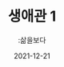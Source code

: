 ---
title: 생애관 1
subtitle: ":삶을보다"
date: 2021-12-21
summary: 터치스크린을 이용해 사진, 신문기사, 영상증언 등 피해자들의 삶에 대한 기록을 보다 상세히 살펴본다. 터치스크린을 통해 서른 분의 할머니들을 손 끝 하나로 만나볼 수 있다.
weight: 9
image: https://r2.womenandwarmuseum.net/exhibition/(3)2층/생애관1/LHS_0808.jpg
layout: view01
resources:
- partial_layout: full-1
  components: 
    - name: 생애관 전경
      params:
        icon: photo
      src: https://r2.womenandwarmuseum.net/exhibition/(3)2층/생애관1/LHS_0808.jpg
      description:
      target:
- partial_layout: horizontal-4
  components: 
    - name: 강덕경
      subname: Kang Dukkyung, 한국
      params:
        icon: photo
      src: https://r2.womenandwarmuseum.net/exhibition/ex-02/생애관/할머니들/강덕경.jpg
      description: 1929년 경상남도 진주 출생 / 16세에 근로정신대 1기생으로 동원되어 일본에 간 후 도망치다 붙잡혀 위안소에서 일본군성노예 생활
      target: /items/ex-02/생애관/할머니들/강덕경/
    - name: 강일출
      subname: Kang Ilchul, 한국
      params:
        icon: photo
      src: https://r2.womenandwarmuseum.net/exhibition/ex-02/생애관/할머니들/강일출.jpg
      description: | 
        1928년 경상북도 상주 출생
        16세에 연행되어 중국 목단강에서 일본군성노예 생활
      target:
    - name: 공점엽
      subname: Gong Jeomyeop, 한국
      params:
        icon: photo
      src: https://r2.womenandwarmuseum.net/exhibition/ex-02/생애관/할머니들/공점엽.jpg
      description: |
        1920년 전라남도 무안 출생
        16세에 연행되어 중국 해성, 상해, 하얼빈에서 일본군 성노예 생활 
      target:
    - name: 길원옥
      params:
        icon: Gil Wonok, 한국
      src: https://r2.womenandwarmuseum.net/exhibition/ex-02/생애관/할머니들/길원옥.jpg
      description: |
        1928년 평안북도 희천 출생
        13세에 연행되어 중국 하얼빈, 석가장에서 일본군성노예 생활 
      target: 
- partial_layout: horizontal-4
  components: 
    - name: 김복동
      subname: Kim Bokdong, 한국
      params:
        icon: photo
      src: https://r2.womenandwarmuseum.net/exhibition/ex-02/생애관/할머니들/김복동.JPG
      description: |
        1926년 경상남도 양산 출생
        15세에 연행되어 중국, 홍콩, 인도네시아, 말레이시아, 싱가포르 등지에서 일본군성노예 생활
      target: /items/ex-02/생애관/할머니들/강덕경/
    - name: 김순옥
      subname: Kim Sunok, 한국
      params:
        icon: photo
      src: https://r2.womenandwarmuseum.net/exhibition/ex-02/생애관/할머니들/김순옥.JPG
      description: | 
        1922년 평안남도 평양 출생
        18세에 연행되어 중국 흑룡강성에서 일본군성노예 생활
      target:
    - name: 김은례
      subname: Gong Jeomyeop, 한국
      params:
        icon: photo
      src: https://r2.womenandwarmuseum.net/exhibition/ex-02/생애관/할머니들/김은례.jpg
      description: |
        1926년 평안남도 평양 출생
        17세에 연행되어 중국 남경에서 일본군성노예 생활
      target:
    - name: 김학순
      subname: Kim Haksoon, 한국
      params:
        icon: photo
      src: https://r2.womenandwarmuseum.net/exhibition/ex-02/생애관/할머니들/김학순.jpg
      description: |
        1924년 중국 길림 출생
        17세에 연행되어 중국 철벽진에서 일본군성노예 생활
      target:
- partial_layout: horizontal-4
  components: 
    - name: 노수복
      subname: Noh Subok, 한국
      params:
        icon: photo
      src: https://r2.womenandwarmuseum.net/exhibition/ex-02/생애관/할머니들/노수복.jpg
      description: |
        1921년 경상남도 안동 출생
        22세에 연행되어 싱가포르, 태국에서 일본군성노예 생활
      target: /items/ex-02/생애관/할머니들/강덕경/
    - name: 박두리
      subname: Bak Duri, 한국
      params:
        icon: photo
      src: https://r2.womenandwarmuseum.net/exhibition/ex-02/생애관/할머니들/박두리.jpg
      description: | 
        1924년 경상남도 청도 출생
        17세에 연행되어 대만 창화에서 일본군성노예 생활
      target:
    - name: 박옥련
      subname: Bak Oklyeon, 한국
      params:
        icon: photo
      src: https://r2.womenandwarmuseum.net/exhibition/ex-02/생애관/할머니들/박옥련.jpg
      description: |
        1919년 전라북도 무주 출생
        23세에 연행되어 남태평양 라바울에서 일본군성노예 생활
      target:
    - name: 박옥선
      subname: Bak Okseon, 한국
      params:
        icon:
      src: https://r2.womenandwarmuseum.net/exhibition/ex-02/생애관/할머니들/박옥선.jpg
      description: |
        1924년 경상남도 밀양 출생
        18세에 연행되어 중국 흑룡강성에서 일본군성노예 생활
      target:
- partial_layout: horizontal-4
  components: 
    - name: 송신도
      subname: Song Shindo, 한국
      params:
        icon: photo
      src: https://r2.womenandwarmuseum.net/exhibition/ex-02/생애관/할머니들/송신도.jpg
      description: |
        1922년 충청남도 유성 출생
        17세에 연행되어 중국 무창의 '세계관'위안소와 악주, 장안, 함녕 등지에서 일본군성노예생활
      target:
    - name: 이막달
      subname: Yi Makdal, 한국
      params:
        icon: photo
      src: https://r2.womenandwarmuseum.net/exhibition/ex-02/생애관/할머니들/이막달.jpg
      description: | 
        1923년 경상남도 산청출생 
        18세에 연행되어 대만 기륭에서 일본군성노예생활
      target:
    - name: 이수산
      subname: Yi Susan, 한국
      params:
        icon: photo
      src: https://r2.womenandwarmuseum.net/exhibition/ex-02/생애관/할머니들/이수산.JPG
      description: |
        1928년 경상북도 영일 출생 / 
        17세에 연행되어 중국 목단강에서 일본군성노예생활
      target:
    - name: 이순덕
      subname:  Bak Okseon, 한국
      params:
        icon: photo
      src: https://r2.womenandwarmuseum.net/exhibition/ex-02/생애관/할머니들/이순덕.JPG
      description: |
        1918 전라북도 김제 출생 / 
        18세 때 연행되어 중국 상해에서 일본군성노예생활
      target:
- partial_layout: horizontal-4
  components: 
    - name: 이옥선
      subname: Yi Okseon, 한국
      params:
        icon: photo
      src: https://r2.womenandwarmuseum.net/exhibition/ex-02/생애관/할머니들/이옥선.JPG
      description: |
        1927년 부산 출생 / 
        16세에 연행되어 중국 연길에서 일본군성노예생활
      target:
    - name: 이용녀
      subname:  Yi Yongnyeo,한국
      params:
        icon: photo
      src: https://r2.womenandwarmuseum.net/exhibition/ex-02/생애관/할머니들/이용녀.JPG
      description: | 
        1926년 경기도 여주 출생 / 
        17세에 연행되어 미얀마(버마)에서 일본군성노예생활
      target:
    - name: 이용수
      subname: Yi Yongsu, 한국
      params:
        icon: photo
      src: https://r2.womenandwarmuseum.net/exhibition/ex-02/%EC%83%9D%EC%95%A0%EA%B4%80/%ED%95%A0%EB%A8%B8%EB%8B%88%EB%93%A4/%E1%84%8B%E1%85%B5%E1%84%8B%E1%85%AD%E1%86%BC%E1%84%89%E1%85%AE.jpg
      description: |
        1928년 경상북도 대구 출생 /
        17세에 연행되어 대만 신죽에서 일본군성노예생활
      target:
    - name: 정서운
      subname: JeongSeo-un, 한국
      params:
        icon: photo
      src: https://r2.womenandwarmuseum.net/exhibition/ex-02/생애관/할머니들/정서운.jpg
      description: |
        1924년 경상남도 하동 출생 /
        18세에 연행되어 인도네시아 스마랑에서 일본군성노예생활
      target:
- partial_layout: horizontal-4
  components: 
    - name: 최갑순
      subname: Choi Gapsun, 한국
      params:
        icon: photo
      src: https://r2.womenandwarmuseum.net/exhibition/ex-02/생애관/할머니들/최갑순.jpg
      description: |
        1919년 전라남도 구례 출생 / 
        15세에 연행되어 중국 동안성에서 일본군성노예생활
      target:
    - name: 하상숙
      subname: Ha Sangsuk, 한국
      params:
        icon: photo
      src: https://r2.womenandwarmuseum.net/exhibition/ex-02/생애관/할머니들/하상숙.JPG
      description: | 
        1928년 충청남도 서산 출생 / 
        17세에 연행되어 중국 적경리 위안소에서 일본군성노예생활
      target:
    - name: 황금주
      subname: Hwang Geumju,한국
      params:
        icon: photo
      src: https://r2.womenandwarmuseum.net/exhibition/ex-02/생애관/할머니들/황금주.jpg
      description: |
        1922년 충청남도 부여 출생 /
        20세에 연행되어 중국 길림성에서 일본군성노예 생활
      target:
    - name: 황순이
      subname: Hwang Suni, 한국
      params:
        icon: photo
      src: https://r2.womenandwarmuseum.net/exhibition/ex-02/생애관/할머니들/황순이.JPG
      description: |
        1922년 경상남도 하동 출생 / 
        3세에 연행되어 몽골, 홍콩, 싱가포르에서 일본군성노예생활
      target:
- partial_layout: horizontal-4
  components: 
    - name: 김영숙
      subname: Kim Yeongsuk, 북한
      params:
        icon: photo
      src: https://r2.womenandwarmuseum.net/exhibition/ex-02/생애관/할머니들/김영숙.jpg
      description: |
        1927년 평안북도 태천 출생
        13세에 연행되어 중국 심양에서 일본군성노예 생활
      target:
    - name: 리계월
      subname: Yi Gyewol, 북한
      params:
        icon: photo
      src: https://r2.womenandwarmuseum.net/exhibition/ex-02/생애관/할머니들/리계월.jpg
      description: | 
        1921년 황해남도 벽성 출생
        16세에 연행되어 중국 하얼빈에서 일본군성노예 생활
      target:
    - name: 마르디엠
      subname: Mardiyem,인도네시아 
      params:
        icon: photo
      src: https://r2.womenandwarmuseum.net/exhibition/ex-02/생애관/할머니들/Mardiyem.JPG
      description: |
        1929년 출생
        1924년 연행되어 보르네오에서 일본군성노예 생활
      target:
    - name: 얀 루프-오헨
      subname: "Jan Ruff-O'Herne,호주"
      params:
        icon: photo
      src: https://r2.womenandwarmuseum.net/exhibition/ex-02/생애관/할머니들/Jan.jpg
      description: |
        1932년 인도네시아(당시 네덜란드령 동인도)출생
        1942년 자바섬을 점령한 일본군에 의해 수용소에 억류, 1944년 일본군성노예 생활
      target:
- partial_layout: horizontal-4
  components: 
    - name: 차이팡메이
      subname: Tsai Fang-mei, 대만
      params:
        icon: photo
      src: https://r2.womenandwarmuseum.net/exhibition/ex-02/생애관/할머니들/Tsai,%20Fang-mei.JPG
      description: |
        1931년 출생
        1944년 연행되어 화련에서 일본군성노예 생활
      target:
    - name: 토마사 디오소 살리노그
      subname: Tomasa Dioso Salinog, 필리핀
      params:
        icon: photo
      src: https://r2.womenandwarmuseum.net/exhibition/ex-02/생애관/할머니들/Tomasa.jpg
      description: | 
        1928년 출생
        1924년 연행되어 산호세에서 일본군성노예 생활
      target:
    - name:
      subname:
      params:
        icon: photo
      src: 
      description:
      target:  
    - name:
      subname:
      params:
        icon: photo
      src: 
      description:
      target:                                          
---